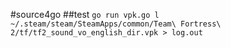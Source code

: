 #source4go
##test
`go run vpk.go l ~/.steam/steam/SteamApps/common/Team\ Fortress\ 2/tf/tf2_sound_vo_english_dir.vpk > log.out`

